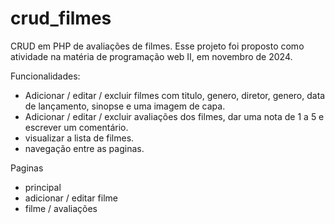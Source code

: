 # crud_filmes
CRUD em PHP de avaliações de filmes.
Esse projeto foi proposto como atividade na matéria de programação web II, em novembro de 2024.

Funcionalidades:
 - Adicionar / editar / excluir filmes com titulo, genero, diretor, genero, data de lançamento, sinopse e uma imagem de capa.
 - Adicionar / editar / excluir avaliações dos filmes, dar uma nota de 1 a 5 e escrever um comentário.
 - visualizar a lista de filmes.
 - navegação entre as paginas.

Paginas
 - principal
 - adicionar / editar filme
 - filme / avaliações 
